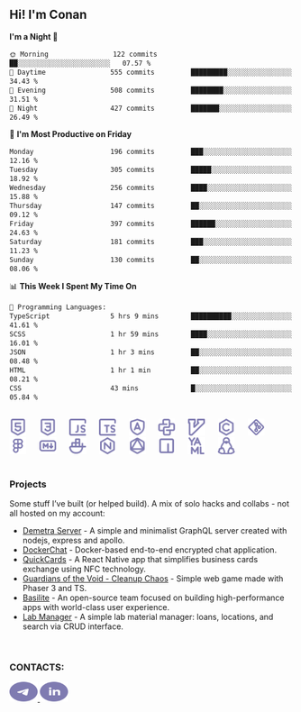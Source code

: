 ## Hi! I'm Conan

<!--START_SECTION:waka-->
**I'm a Night 🦉** 

```text
🌞 Morning                122 commits         ██░░░░░░░░░░░░░░░░░░░░░░░   07.57 % 
🌆 Daytime                555 commits         █████████░░░░░░░░░░░░░░░░   34.43 % 
🌃 Evening                508 commits         ████████░░░░░░░░░░░░░░░░░   31.51 % 
🌙 Night                  427 commits         ███████░░░░░░░░░░░░░░░░░░   26.49 % 
```
📅 **I'm Most Productive on Friday** 

```text
Monday                   196 commits         ███░░░░░░░░░░░░░░░░░░░░░░   12.16 % 
Tuesday                  305 commits         █████░░░░░░░░░░░░░░░░░░░░   18.92 % 
Wednesday                256 commits         ████░░░░░░░░░░░░░░░░░░░░░   15.88 % 
Thursday                 147 commits         ██░░░░░░░░░░░░░░░░░░░░░░░   09.12 % 
Friday                   397 commits         ██████░░░░░░░░░░░░░░░░░░░   24.63 % 
Saturday                 181 commits         ███░░░░░░░░░░░░░░░░░░░░░░   11.23 % 
Sunday                   130 commits         ██░░░░░░░░░░░░░░░░░░░░░░░   08.06 % 
```


📊 **This Week I Spent My Time On** 

```text
💬 Programming Languages: 
TypeScript               5 hrs 9 mins        ██████████░░░░░░░░░░░░░░░   41.61 % 
SCSS                     1 hr 59 mins        ████░░░░░░░░░░░░░░░░░░░░░   16.01 % 
JSON                     1 hr 3 mins         ██░░░░░░░░░░░░░░░░░░░░░░░   08.48 % 
HTML                     1 hr 1 min          ██░░░░░░░░░░░░░░░░░░░░░░░   08.21 % 
CSS                      43 mins             █░░░░░░░░░░░░░░░░░░░░░░░░   05.84 % 
```


<!--END_SECTION:waka-->

<br>

<div align="left">
  <img src="icons/skills/html.svg" width="30" alt="html5"/>
  <img width="15"/>
  <img src="icons/skills/css.svg" width="30" alt="css"/>
  <img width="15"/>
  <img src="icons/skills/javascript.svg" width="30" alt="javascript"/>
  <img width="15"/>
  <img src="icons/skills/typescript.svg" width="30" alt="typescript"/>
  <img width="15"/>
  <img src="icons/skills/angular.svg" width="30" alt="angular"/>
  <img width="15"/>
  <img src="icons/skills/python.svg" width="30" alt="python"/>
  <img width="15"/>
  <img src="icons/skills/vim.svg" width="30" alt="vim"/>
  <img width="15"/>
  <img src="icons/skills/c.svg" width="30" alt="c"/>
  <img width="15"/>
  <img src="icons/skills/git.svg" width="30" alt="git"/>
  <img width="15"/>
  <img src="icons/skills/figma.svg" width="30" alt="figma"/>
  <img width="15"/>
  <img src="icons/skills/markdown.svg" width="30" alt="markdown"/>
  <img width="15"/>
  <img src="icons/skills/docker.svg" width="30" alt="docker"/>
  <img width="15"/>
  <img src="icons/skills/nginx.svg" width="30" alt="nginx"/>
  <img width="15"/>
  <img src="icons/skills/graphql.svg" width="30" alt="graphql"/>
  <img width="15"/>
  <img src="icons/skills/npm.svg" width="30" alt="npm"/>
  <img width="15"/>
  <img src="icons/skills/yaml.svg" width="30" alt="yaml"/>
  <img width="15"/>
  <img src="icons/skills/linux.svg" width="30" alt="linux"/>
</div>

<br>

### Projects
Some stuff I’ve built (or helped build). A mix of solo hacks and collabs - not all hosted on my account:
- [Demetra Server](https://github.com/demetra-project/server) -  A simple and minimalist GraphQL server created with nodejs, express and apollo.
- [DockerChat](https://github.com/Nick-Maro/DockerChat) - Docker-based end-to-end encrypted chat application.
- [QuickCards](https://github.com/Pako3549/QuickCards) - A React Native app that simplifies business cards exchange using NFC technology.
- [Guardians of the Void - Cleanup Chaos](https://github.com/guardians-of-the-void/cleanup-chaos) - Simple web game made with Phaser 3 and TS.
- [Basilite](https://github.com/basilite) - An open-source team focused on building high-performance apps with world-class user experience.
- [Lab Manager](https://github.com/blvckspider/it-lab-manager) - A simple lab material manager: loans, locations, and search via CRUD interface.

<br>

### CONTACTS:
<div align="left">
  <a href="https://t.me/gkkconan">
    <img src="icons/contacts/telegram.svg" width="50" height="35" alt="telegram"/>
  </a>
  <a href="https://www.linkedin.com/in/gkkconan">
    <img src="icons/contacts/linkedin.svg" width="50" height="35" alt="linkedin"/>
  </a>
</div>